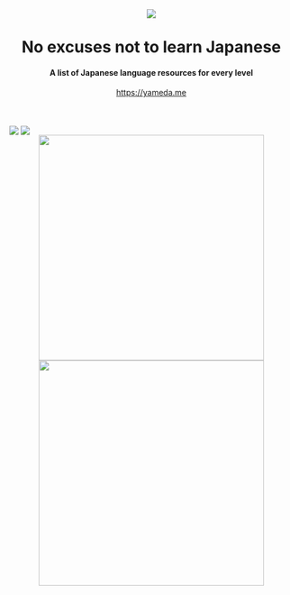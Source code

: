 <br>
<h1 align="center">
  <a href="https://yameda.me">
    <img src="https://github.com/tareqitos/nentlj.github.io/assets/28717232/e59c00a9-72b9-48f2-b011-a7e2f239c81a">
  </a>
  <br>
  <br>
    No excuses not to learn Japanese
  <br>
</h1>
<h4 align="center"> A list of Japanese language resources for every level </h4>
<p align="center"><a href="https://yameda.me">https://yameda.me</a></p>
<br>
<br>
<img src="https://github.com/tareqitos/yamedame.github.io/blob/master/readme/desktop1.png" align="center">
<img src="https://github.com/tareqitos/yamedame.github.io/blob/master/readme/desktop2.png" align="center">
<br>
<div align="center">
  <img src="https://github.com/tareqitos/yamedame.github.io/blob/master/readme/mobile1.png" align="center" width="400px">
  <img src="https://github.com/tareqitos/yamedame.github.io/blob/master/readme/mobile2.png" align="center" width="400px">
</div>


